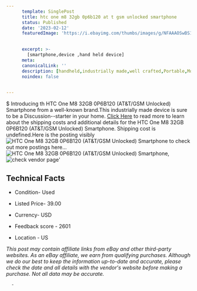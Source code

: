 ```yaml
---
      template: SinglePost
      title: htc one m8 32gb 0p6b120 at t gsm unlocked smartphone
      status: Published
      date: '2023-02-12'
      featuredImage: 'https://i.ebayimg.com/thumbs/images/g/NFAAAOSwBS1j4SnG/s-l225.jpg'
       

      excerpt: >-
        [smartphone,device ,hand held device]
      meta:
      canonicalLink: ''
      description: [handheld,industrially made,well crafted,Portable,Mobile,Compact,Convenient,Lightweight,Maneuverable,Man-portable,Miniature,Carriable,Hand-held,Light,Holdable,Transportable,Mobile device,Pocket-sized,On-the-go,Wireless,Cordless,Compact size,Convenient size, smartphone,device ,hand held device]
      noindex: false
      

---
```

$
      Introducing th HTC One M8 32GB 0P6B120 (AT&T/GSM Unlocked) Smartphone from a well-known brand.This industrially made device  is sure to be a Discussion--starter in your home. [Click Here](https://www.ebay.com/itm/185392735060?hash=item2b2a44a354%3Ag%3ANFAAAOSwBS1j4SnG&mkevt=1&mkcid=1&mkrid=711-53200-19255-0&campid=%253CePNCampaignId%253E&customid=%253CreferenceId%253E&toolid=10049) to read more to learn about the shipping costs and additional details for the HTC One M8 32GB 0P6B120 (AT&T/GSM Unlocked) Smartphone. Shipping cost is undefined.Here is the posting visibly ![HTC One M8 32GB 0P6B120 (AT&T/GSM Unlocked) Smartphone](https://i.ebayimg.com/thumbs/images/g/NFAAAOSwBS1j4SnG/s-l225.jpg) to check out more postings here... ![HTC One M8 32GB 0P6B120 (AT&T/GSM Unlocked) Smartphone](https://i.ebayimg.com/images/g/NFAAAOSwBS1j4SnG/s-l1600.jpg), ![check vendor page](https://origin-galleryplus.ebayimg.com/ws/web/185392735060_2_0_1/225x225.jpg,https://origin-galleryplus.ebayimg.com/ws/web/185392735060_3_0_1/225x225.jpg,https://origin-galleryplus.ebayimg.com/ws/web/185392735060_4_0_1/225x225.jpg)'

      

 ## Technical Facts 



     
      

 - Condition- Used 


      

 - Listed Price- 39.00 


      

 - Currency- USD 


      

 - Feedback score - 2601 


      

 - Location - US 


      
      

 *_This post may contain affiliate links from eBay and other third-party websites. As an eBay affiliate, we earn from qualifying purchases. Although we do our best to keep the information up-to-date and accurate, please check the date and all details with the vendor's website before making a purchase. Not all data may be accurate._*




      -
